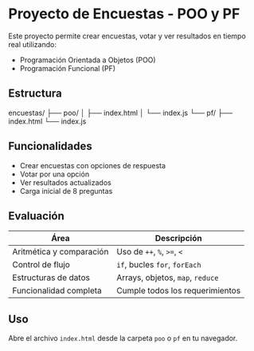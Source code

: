 # Proyecto de Encuestas - POO y PF

Este proyecto permite crear encuestas, votar y ver resultados en tiempo real utilizando:

- Programación Orientada a Objetos (POO)
- Programación Funcional (PF)

## Estructura

encuestas/
├── poo/
│ ├── index.html
│ └── index.js
└── pf/
├── index.html
└── index.js

## Funcionalidades

- Crear encuestas con opciones de respuesta
- Votar por una opción
- Ver resultados actualizados
- Carga inicial de 8 preguntas

## Evaluación

| Área | Descripción |
|------|-------------|
| Aritmética y comparación | Uso de `++`, `%`, `>=`, `<` |
| Control de flujo | `if`, bucles `for`, `forEach` |
| Estructuras de datos | Arrays, objetos, `map`, `reduce` |
| Funcionalidad completa | Cumple todos los requerimientos |

## Uso

Abre el archivo `index.html` desde la carpeta `poo` o `pf` en tu navegador.

